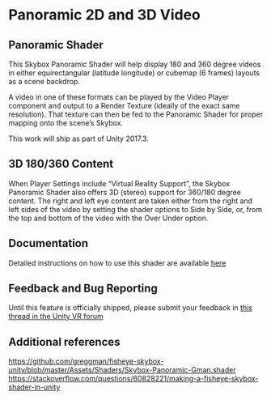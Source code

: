 # Panoramic 2D and 3D Video
## Panoramic Shader
This Skybox Panoramic Shader will help display 180 and 360 degree videos in either equirectangular (latitude longitude) or cubemap (6 frames) layouts as a scene backdrop.

A video in one of these formats can be played by the Video Player component and output to a Render Texture (ideally of the exact same resolution). That texture can then be fed to the Panoramic Shader for proper mapping onto the scene’s Skybox.

This work will ship as part of Unity 2017.3.

## 3D 180/360 Content
When Player Settings include “Virtual Reality Support”,  the Skybox Panoramic Shader also offers 3D (stereo) support for 360/180 degree content. The right and left eye content are taken either from the right and left sides of the video by setting the shader options to Side by Side, or, from the top and bottom of the video with the Over Under option.

## Documentation
Detailed instructions on how to use this shader are available [here](https://docs.google.com/document/d/1JjOQ0dXTYPFwg6eSOlIAdqyPo6QMLqh-PETwxf8ZVD8)

## Feedback and Bug Reporting
Until this feature is officially shipped, please submit your feedback in [this thread in the Unity VR forum](https://forum.unity3d.com/threads/how-to-integrate-360-video-with-unity.485405/)

## Additional references 
https://github.com/greggman/fisheye-skybox-unity/blob/master/Assets/Shaders/Skybox-Panoramic-Gman.shader
https://stackoverflow.com/questions/60828221/making-a-fisheye-skybox-shader-in-unity
